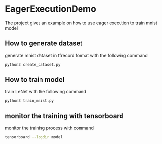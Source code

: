 # EagerExecutionDemo
The project gives an example on how to use eager execution to train mnist model

## How to generate dataset
generate mnist dataset in tfrecord format with the following command

```Bash
python3 create_dataset.py
```

## How to train model
train LeNet with the following command

```Bash
python3 train_mnist.py
```

## monitor the training with tensorboard
monitor the training process with command

```Bash
tensorboard --logdir model
```

